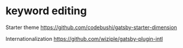 # keyword editing

Starter theme
https://github.com/codebushi/gatsby-starter-dimension

Internationalization
https://github.com/wiziple/gatsby-plugin-intl
